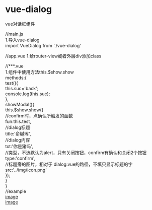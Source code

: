 # vue-dialog    
vue对话框组件    

//main.js  
1.导入vue-dialog  
import VueDialog from './vue-dialog'  

//app.vue
1.给router-view或者外层div添加class 
  <router-view class="router-view"></router-view>    
  
//***.vue  
1.组件中使用方法this.$show.show  
  methods:{               
    test(){      
                this.suc='back';  
                console.log(this.suc);  
    },   
    showModal(){   
                this.$show.show({   
                        //confirm时，点确认所触发的函数  
                    fun:this.test,             
                       //dialog标题   
                    title:'俞樾珲',            
                       //dialog内容  
                    txt:'你是猪吗',          
                       //类型，不选默认为alert，只有关闭按钮，confirm有确认和关闭2个按钮      
                    type:'confirm',          
                      //标题旁的图片，相对于 dialog.vue的路径，不填只显示标题的字   
                    src:'../img/icon.png'      
                });     
    }   
  }  
//example  
 [image]( https://github.com/yuyuehui123/vue-dialog/1.jpg)  
 [image]( https://github.com/yuyuehui123/vue-dialog/2.jpg)
